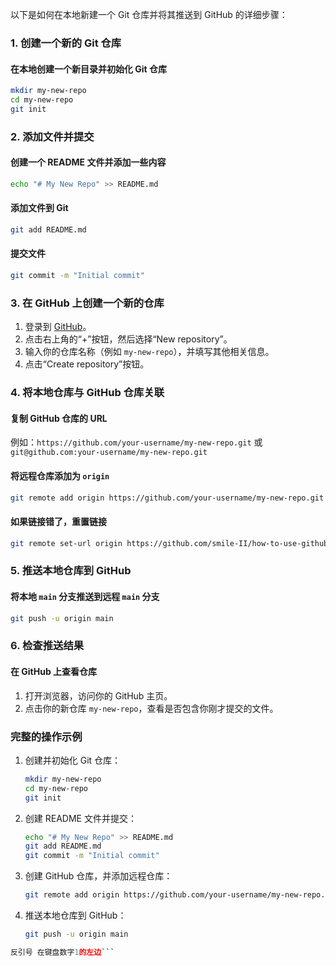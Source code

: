 以下是如何在本地新建一个 Git 仓库并将其推送到 GitHub 的详细步骤：

### 1. 创建一个新的 Git 仓库

#### 在本地创建一个新目录并初始化 Git 仓库
```bash
mkdir my-new-repo
cd my-new-repo
git init
```

### 2. 添加文件并提交

#### 创建一个 README 文件并添加一些内容
```bash
echo "# My New Repo" >> README.md
```

#### 添加文件到 Git
```bash
git add README.md
```

#### 提交文件
```bash
git commit -m "Initial commit"
```

### 3. 在 GitHub 上创建一个新的仓库

1. 登录到 [GitHub](https://github.com)。
2. 点击右上角的“+”按钮，然后选择“New repository”。
3. 输入你的仓库名称（例如 `my-new-repo`），并填写其他相关信息。
4. 点击“Create repository”按钮。

### 4. 将本地仓库与 GitHub 仓库关联

#### 复制 GitHub 仓库的 URL
例如：`https://github.com/your-username/my-new-repo.git` 或 `git@github.com:your-username/my-new-repo.git`

#### 将远程仓库添加为 `origin`
```bash
git remote add origin https://github.com/your-username/my-new-repo.git
```

#### 如果链接错了，重置链接
```bash
git remote set-url origin https://github.com/smile-II/how-to-use-github.git
```



### 5. 推送本地仓库到 GitHub

#### 将本地 `main` 分支推送到远程 `main` 分支
```bash
git push -u origin main
```

### 6. 检查推送结果

#### 在 GitHub 上查看仓库
1. 打开浏览器，访问你的 GitHub 主页。
2. 点击你的新仓库 `my-new-repo`，查看是否包含你刚才提交的文件。

### 完整的操作示例

1. 创建并初始化 Git 仓库：
   ```bash
   mkdir my-new-repo
   cd my-new-repo
   git init
   ```

2. 创建 README 文件并提交：
   ```bash
   echo "# My New Repo" >> README.md
   git add README.md
   git commit -m "Initial commit"
   ```

3. 创建 GitHub 仓库，并添加远程仓库：
   ```bash
   git remote add origin https://github.com/your-username/my-new-repo.git
   ```

4. 推送本地仓库到 GitHub：
   ```bash
   git push -u origin main
   ```


```python
反引号 在键盘数字1的左边```
```